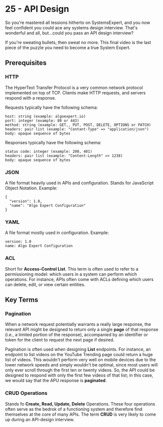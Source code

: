 # 25 - API Design

So you're mastered all lessions hitherto on SystemsExpert, and you now feel confident you could ace any systems design interview. That's wonderful and all, but...could you pass an API design interview?

If you're sweating bullets, then sweat no more. This final video is the last piece of the puzzle you need to become a true System Expert.

## Prerequisites

### HTTP

The HyperText Transfer Protocol is a very common network protocol implemented on top of TCP. Clients make HTTP requests, and servers respond with a response.

Requests typically have the following schema:

```
host: string (example: algoexpert.io)
port: integer (example: 80 or 443)
method: string (example: GET,, PUT, POST, DELETE, OPTIONS or PATCH)
headers: pair list (example: "Contant-Type" => "application/json")
body: opaque sequence of bytes
```

Responses typically have the following schema:

```
status code: integer (example: 200, 401)
headers: pair list (example: "Content-Length" => 1238)
body: opaque sequence of bytes
```

### JSON

A file format heavily used in APIs and configuration. Stands for JavaScript Object Notation. Example:

```
{
  "version": 1.0,
  "name": "Algo Expert Configuration"
}

```

### YAML

A file format mostly used in configuration. Example:

```
version: 1.0
name: Algo Expert Configuration
```

### ACL

Short for **Access-Control List**. This term is often used to refer to a permissioning model: which users in a system can perform which operations. For instance, APIs often come with ACLs defining which users can delete, edit, or view certain entities.

## Key Terms

### Pagination

When a network request potentially warrants a really large response, the relevant API might be designed to return only a single **page** of that response (i.e., a limited portion of the response), accompanied by an identifier or token for the client to request the next page if desired.

Pagination is often used when designing **List** endpoints. For instance, an endpoint to list videos on the YouTube Trending page could return a huge list of videos. This wouldn't perform very well on mobile devices due to the lower network speeds and simply wouldn't be optimal, since most users will only ever scroll through the first ten or twenty videos. So, the API could be designed to respond with only the first few videos of that list; in this case, we would say that the APU response is **paginated**.

### CRUD Operations

Stands fo **Create, Read, Update, Delete** Operations. These four operations often serve as the bedrok of a functioning system and therefore find themselves at the core of many APIs. The term **CRUD** is very likely to come up during an API-design interview.